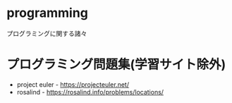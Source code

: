 # programming
プログラミングに関する諸々

# プログラミング問題集(学習サイト除外)
* project euler - https://projecteuler.net/
* rosalind - https://rosalind.info/problems/locations/
